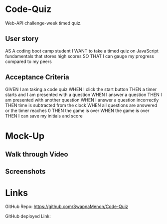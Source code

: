 # Code-Quiz
Web-API challenge-week timed quiz.

## User story

AS A coding boot camp student
I WANT to take a timed quiz on JavaScript fundamentals that stores high scores
SO THAT I can gauge my progress compared to my peers


## Acceptance Criteria 

GIVEN I am taking a code quiz
WHEN I click the start button
THEN a timer starts and I am presented with a question
WHEN I answer a question
THEN I am presented with another question
WHEN I answer a question incorrectly
THEN time is subtracted from the clock
WHEN all questions are answered or the timer reaches 0
THEN the game is over
WHEN the game is over
THEN I can save my initials and score

# Mock-Up 

## Walk through Video

## Screenshots


# Links 
GitHub Repo: https://github.com/SwapnaMenon/Code-Quiz

GitHub deployed Link: 
